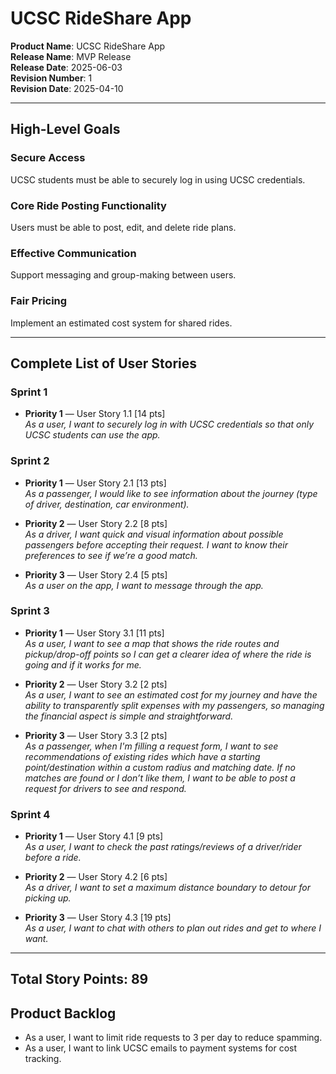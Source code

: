 # UCSC RideShare App

**Product Name**: UCSC RideShare App  
**Release Name**: MVP Release  
**Release Date**: 2025-06-03  
**Revision Number**: 1  
**Revision Date**: 2025-04-10  

---

## High-Level Goals

### Secure Access
UCSC students must be able to securely log in using UCSC credentials.

### Core Ride Posting Functionality
Users must be able to post, edit, and delete ride plans.

### Effective Communication
Support messaging and group-making between users.

### Fair Pricing
Implement an estimated cost system for shared rides.

---

## Complete List of User Stories 

### Sprint 1
- **Priority 1** — User Story 1.1 [14 pts]  
  *As a user, I want to securely log in with UCSC credentials so that only UCSC students can use the app.*

### Sprint 2
- **Priority 1** — User Story 2.1 [13 pts]  
  *As a passenger, I would like to see information about the journey (type of driver, destination, car environment).*

- **Priority 2** — User Story 2.2 [8 pts]  
  *As a driver, I want quick and visual information about possible passengers before accepting their request. I want to know their preferences to see if we’re a good match.*

- **Priority 3** — User Story 2.4 [5 pts]  
  *As a user on the app, I want to message through the app.*

### Sprint 3
- **Priority 1** — User Story 3.1 [11 pts]  
  *As a user, I want to see a map that shows the ride routes and pickup/drop-off points so I can get a clearer idea of where the ride is going and if it works for me.*

- **Priority 2** — User Story 3.2 [2 pts]  
  *As a user, I want to see an estimated cost for my journey and have the ability to transparently split expenses with my passengers, so managing the financial aspect is simple and straightforward.*

- **Priority 3** — User Story 3.3 [2 pts]  
  *As a passenger, when I'm filling a request form, I want to see recommendations of existing rides which have a starting point/destination within a custom radius and matching date. If no matches are found or I don’t like them, I want to be able to post a request for drivers to see and respond.*

### Sprint 4
- **Priority 1** — User Story 4.1 [9 pts]  
  *As a user, I want to check the past ratings/reviews of a driver/rider before a ride.*

- **Priority 2** — User Story 4.2 [6 pts]  
  *As a driver, I want to set a maximum distance boundary to detour for picking up.*

- **Priority 3** — User Story 4.3 [19 pts]  
  *As a user, I want to chat with others to plan out rides and get to where I want.*

---

**Total Story Points**: 89  
---

## Product Backlog

- As a user, I want to limit ride requests to 3 per day to reduce spamming.
- As a user, I want to link UCSC emails to payment systems for cost tracking.
